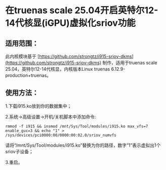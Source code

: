 # 在truenas scale 25.04开启英特尔12-14代核显(iGPU)虚拟化sriov功能
## 适用范围：

此内核模块基于
[https://github.com/strongtz/i915-sriov-dkms](https://github.com/strongtz/i915-sriov-dkms)
制作，适用于truenas scale 25.04，英特尔12-14代核显，内核版本Linux truenas 6.12.9-production+truenas。


## 使用方法：

1.下载i915.ko放到你的数据集中；

2.系统→高级设置→开机/关机脚本中添加命令:

```
rmmod -f i915 && insmod /mnt/Sys/Tool/modules/i915.ko max_vfs=7 enable_guc=3 && echo "1" > /sys/devices/pci0000:00/0000:00:02.0/sriov_numvfs
```

请将“/mnt/Sys/Tool/modules/i915.ko”替换为你的路径，数字“1”表示虚拟出1个sriov子设备；

3.重启。
